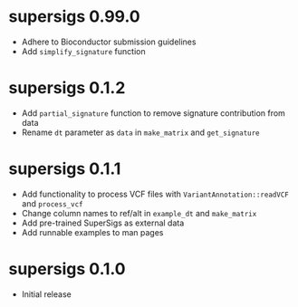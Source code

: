 # supersigs 0.99.0

* Adhere to Bioconductor submission guidelines
* Add `simplify_signature` function

# supersigs 0.1.2

* Add `partial_signature` function to remove signature contribution from data
* Rename `dt` parameter as `data` in `make_matrix` and `get_signature`

# supersigs 0.1.1

* Add functionality to process VCF files with `VariantAnnotation::readVCF` and `process_vcf`
* Change column names to ref/alt in `example_dt` and `make_matrix`
* Add pre-trained SuperSigs as external data
* Add runnable examples to man pages

# supersigs 0.1.0

* Initial release